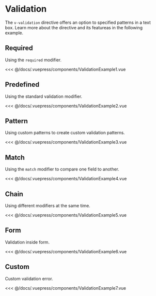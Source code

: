 # Validation

The `v-validation` directive offers an option to specified patterns in a text box. Learn more about the directive and its featureas in the following example.

## Required

Using the `required` modifier.

<validation-example-1 />

<<< @/docs/.vuepress/components/ValidationExample1.vue

## Predefined

Using the standard validation modifier.

<validation-example-2 />

<<< @/docs/.vuepress/components/ValidationExample2.vue

## Pattern

Using custom patterns to create custom validation patterns.

<validation-example-3 />

<<< @/docs/.vuepress/components/ValidationExample3.vue

## Match

Using the `match` modifier to compare one field to another.

<validation-example-4 />

<<< @/docs/.vuepress/components/ValidationExample4.vue

## Chain

Using different modifiers at the same time.

<validation-example-5 />

<<< @/docs/.vuepress/components/ValidationExample5.vue

## Form

Validation inside form.

<validation-example-6 />

<<< @/docs/.vuepress/components/ValidationExample6.vue

## Custom

Custom validation error.

<validation-example-7 />

<<< @/docs/.vuepress/components/ValidationExample7.vue

